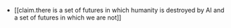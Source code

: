 - [[claim.there is a set of futures in which humanity is destroyed by AI and a set of futures in which we are not]]